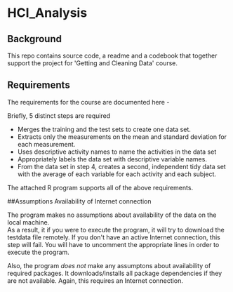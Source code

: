 # HCI_Analysis

## Background
This repo contains source code, a readme and a codebook that together support the project for 'Getting and Cleaning Data' course.

## Requirements

The requirements for the course are documented here - 

Briefly, 5 distinct steps are required
* Merges the training and the test sets to create one data set.
* Extracts only the measurements on the mean and standard deviation for each measurement.
* Uses descriptive activity names to name the activities in the data set
* Appropriately labels the data set with descriptive variable names.
* From the data set in step 4, creates a second, independent tidy data set with the average of each variable for each activity and each subject.

The attached R program supports all of the above requirements.

##Assumptions
Availability of Internet connection

The program makes no assumptions about availability of the data on the local machine.  
As a result, it if you were to execute the program, it will try to download the testdata file remotely.  If you don't have an active Internet connection, this step will fail.  You will have to uncomment the appropriate lines in order to execute the program.

Also, the program _does not_ make any assumptons about availability of required packages. It downloads/installs all package dependencies if they are not available. Again, this requires an Internet connection.

